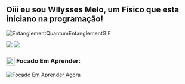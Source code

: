 ## Oiii eu sou Wllysses Melo, um Físico que esta iniciano na programação!
![EntanglementQuantumEntanglementGIF](https://github.com/user-attachments/assets/ef3e5952-535d-4e91-8d23-ecd374e36137)

<div> 
  <a href="https://instagram.com/melo.wllysses" target="_blank"><img src="https://img.shields.io/badge/-Instagram-%23E4405F?style=for-the-badge&logo=instagram&logoColor=white" target="_blank"></a>
  <a href="linkedin.com/in/wllysses-melo-139681215" target="_blank"><img src="https://img.shields.io/badge/-LinkedIn-%230077B5?style=for-the-badge&logo=linkedin&logoColor=white" target="_blank"></a> 
  
</div>


### <div><img src="https://raw.githubusercontent.com/Tarikul-Islam-Anik/Animated-Fluent-Emojis/master/Emojis/Hand%20gestures/Brain.png" alt="Brain Emoji" width="23px" align="top" /> Focado Em Aprender:</div>
[![Focado Em Aprender Agora](https://skillicons.dev/icons?i=py,html,css,blender,java)](https://skillicons.dev)





